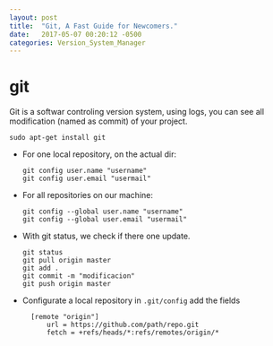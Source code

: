 ```yaml
---
layout: post
title:  "Git, A Fast Guide for Newcomers."
date:   2017-05-07 00:20:12 -0500
categories: Version_System_Manager
---
```

# git

Git is a softwar controling version system, using logs, you can see all modification (named as commit) of your project.

    sudo apt-get install git

* For one local repository, on the actual dir:

      git config user.name "username"
      git config user.email "usermail"

* For all repositories on our machine:

      git config --global user.name "username"
      git config --global user.email "usermail"

* With git status, we check if there one update.

      git status
      git pull origin master
      git add .
      git commit -m "modificacion"
      git push origin master

* Configurate a local repository in `.git/config` add the fields

	    [remote "origin"]
		    url = https://github.com/path/repo.git
		    fetch = +refs/heads/*:refs/remotes/origin/*
